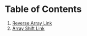 # Table of Contents
1. [Reverse Array Link](https://github.com/ikyle53/data-structures-and-algorithms/blob/main/code-challenge1/README.md#reverse-an-array)
2. [Array Shift Link](https://github.com/ikyle53/data-structures-and-algorithms/tree/main/array-insert-shift#array-insert-shift)
